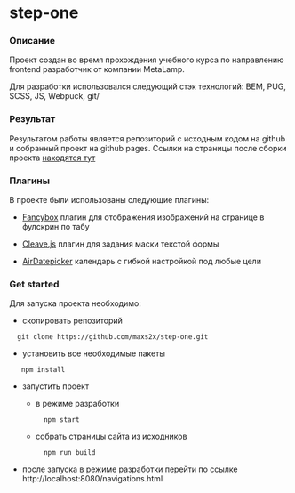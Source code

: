 # step-one

### Описание
Проект создан во время прохождения учебного курса по направлению frontend разработчик от компании MetaLamp.

Для разработки использовался следующий стэк технологий: BEM, PUG, SCSS, JS, Webpuck, git/

### Результат
Результатом работы является репозиторий с исходным кодом на github и  собранный проект на github pages. 
Ссылки на страницы после сборки проекта [находятся тут](https://maxs2x.github.io/step-one/navigations.html)


### Плагины 
В проекте были использованы следующие плагины:
  - [Fancybox](https://fancyapps.com/docs/ui/fancybox/) плагин для отображения изображений на странице в фулскрин по табу

  - [Cleave.js](https://nosir.github.io/cleave.js/) плагин для задания маски текстой формы

  - [AirDatepicker](https://air-datepicker.com/ru) календарь с гибкой настройкой под любые цели



### Get started
Для запуска проекта необходимо:
 - скопировать репозиторий
  ```
    git clone https://github.com/maxs2x/step-one.git
  ```  
 - установить все необходимые пакеты
  ```
     npm install
  ```   
- запустить проект 
    - в режиме разработки
      ```
        npm start
      ```   
    - собрать страницы сайта из исходников
      ```
        npm run build
      ``` 
      
- после запуска в режиме разработки перейти по ссылке http://localhost:8080/navigations.html 
